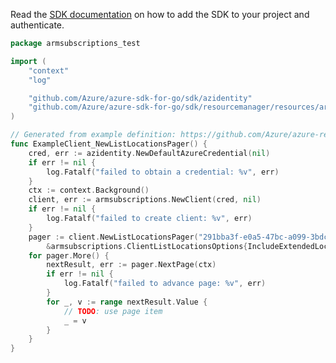 Read the [SDK documentation](https://github.com/Azure/azure-sdk-for-go/blob/sdk%2Fresourcemanager%2Fresources%2Farmsubscriptions%2Fv1.0.0/sdk/resourcemanager/resources/armsubscriptions/README.md) on how to add the SDK to your project and authenticate.

```go
package armsubscriptions_test

import (
	"context"
	"log"

	"github.com/Azure/azure-sdk-for-go/sdk/azidentity"
	"github.com/Azure/azure-sdk-for-go/sdk/resourcemanager/resources/armsubscriptions"
)

// Generated from example definition: https://github.com/Azure/azure-rest-api-specs/tree/main/specification/resources/resource-manager/Microsoft.Resources/stable/2021-01-01/examples/GetLocations.json
func ExampleClient_NewListLocationsPager() {
	cred, err := azidentity.NewDefaultAzureCredential(nil)
	if err != nil {
		log.Fatalf("failed to obtain a credential: %v", err)
	}
	ctx := context.Background()
	client, err := armsubscriptions.NewClient(cred, nil)
	if err != nil {
		log.Fatalf("failed to create client: %v", err)
	}
	pager := client.NewListLocationsPager("291bba3f-e0a5-47bc-a099-3bdcb2a50a05",
		&armsubscriptions.ClientListLocationsOptions{IncludeExtendedLocations: nil})
	for pager.More() {
		nextResult, err := pager.NextPage(ctx)
		if err != nil {
			log.Fatalf("failed to advance page: %v", err)
		}
		for _, v := range nextResult.Value {
			// TODO: use page item
			_ = v
		}
	}
}
```
